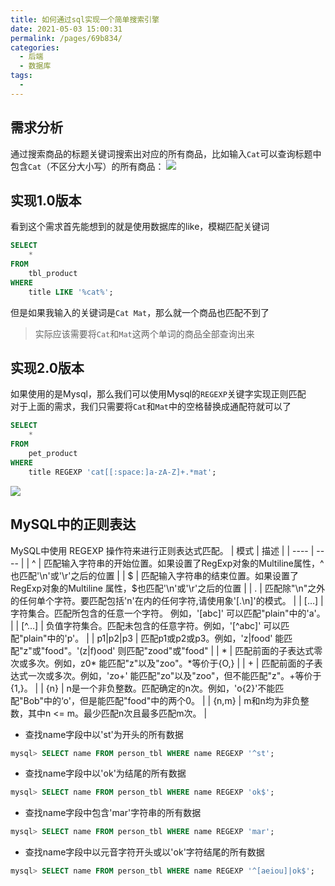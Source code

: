 ```yaml
---
title: 如何通过sql实现一个简单搜索引擎
date: 2021-05-03 15:00:31
permalink: /pages/69b834/
categories:
  - 后端
  - 数据库
tags:
  - 
---
```


## 需求分析
通过搜索商品的标题关键词搜索出对应的所有商品，比如输入`Cat`可以查询标题中包含`Cat`（不区分大小写）的所有商品：
![](https://cdn.jsdelivr.net/gh/kimentanm/image-store/img/20210503215644.png)

## 实现1.0版本
看到这个需求首先能想到的就是使用数据库的like，模糊匹配关键词
```sql
SELECT
	* 
FROM
	tbl_product 
WHERE
	title LIKE '%cat%';
```
但是如果我输入的关键词是`Cat Mat`，那么就一个商品也匹配不到了
> 实际应该需要将`Cat`和`Mat`这两个单词的商品全部查询出来

## 实现2.0版本
如果使用的是Mysql，那么我们可以使用Mysql的`REGEXP`关键字实现正则匹配  
对于上面的需求，我们只需要将`Cat`和`Mat`中的空格替换成通配符就可以了
```sql
SELECT
	* 
FROM
	pet_product 
WHERE
	title REGEXP 'cat[[:space:]a-zA-Z]+.*mat';
```
![](https://cdn.jsdelivr.net/gh/kimentanm/image-store/img/20210503223500.png)

## MySQL中的正则表达
MySQL中使用 REGEXP 操作符来进行正则表达式匹配。
|  模式   | 描述  |
|  ----  | ----  |
| ^ | 匹配输入字符串的开始位置。如果设置了RegExp对象的Multiline属性，^也匹配'\n'或'\r'之后的位置 |
| $ | 匹配输入字符串的结束位置。如果设置了RegExp对象的Multiline 属性，$也匹配'\n'或'\r'之后的位置 |
| . | 匹配除"\n"之外的任何单个字符。要匹配包括'n'在内的任何字符,请使用象'[.\n]'的模式。 |
| […] | 字符集合。匹配所包含的任意一个字符。 例如，'[abc]' 可以匹配"plain"中的'a'。 |
| [^…] | 负值字符集合。匹配未包含的任意字符。例如，'[^abc]' 可以匹配"plain"中的'p'。 |
| p1\|p2\|p3 | 匹配p1或p2或p3。例如，'z|food' 能匹配"z"或"food"。'(z|f)ood' 则匹配"zood"或"food" |
| * | 匹配前面的子表达式零次或多次。例如，z0* 能匹配"z"以及"zoo"。*等价于{O,} |
| + | 匹配前面的子表达式一次或多次。例如，'zo+' 能匹配"zo"以及"zoo"，但不能匹配"z"。+等价于{1,}。 |
| {n} | n是一个非负整数。匹配确定的n次。例如，'o{2}'不能匹配"Bob"中的‘o'，但是能匹配"food"中的两个0。 |
| {n,m} | m和n均为非负整数，其中n <= m。最少匹配n次且最多匹配m次。 |

 - 查找name字段中以'st'为开头的所有数据
```sql
mysql> SELECT name FROM person_tbl WHERE name REGEXP '^st';
```
 - 查找name字段中以'ok'为结尾的所有数据
```sql
mysql> SELECT name FROM person_tbl WHERE name REGEXP 'ok$';
```
 - 查找name字段中包含'mar'字符串的所有数据
```sql
mysql> SELECT name FROM person_tbl WHERE name REGEXP 'mar';
```
 - 查找name字段中以元音字符开头或以'ok'字符结尾的所有数据
```sql
mysql> SELECT name FROM person_tbl WHERE name REGEXP '^[aeiou]|ok$';
```
